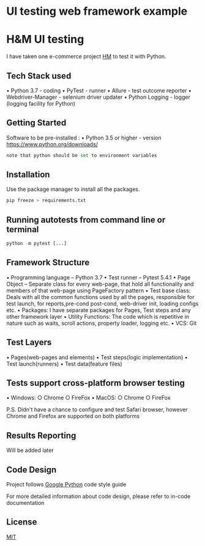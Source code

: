 # UI testing web framework example
# H&M UI testing
I have taken one e-commerce project [HM](https://www2.hm.com/en_gb/index.html) to test it with Python.

## Tech Stack used
• Python 3.7 - coding
• PyTest - runner
• Allure - test outcome reporter
• Webdriver-Manager - selenium driver updater
• Python Logging - logger (logging facility for Python)

## Getting Started
Software to be pre-installed :
• Python 3.5 or higher - version https://www.python.org/downloads/
```python
note that python should be set to environment variables
```

## Installation
Use the package manager to install all the packages.

```python
pip freeze > requirements.txt
```

## Running autotests from command line or terminal

```python
python -m pytest [...]
```

## Framework Structure
• Programming language – Python 3.7
• Test runner – Pytest 5.4.1
• Page Object – Separate class for every web-page, that hold all functionality and members of that web-page using PageFactory pattern
• Test base class: Deals with all the common functions used by all the pages, responsible for test launch, for reports,pre-cond post-cond, web-driver init, loading configs etc.
• Packages: I have separate packages for Pages, Test steps and any other framework layer
• Utility Functions: The code which is repetitive in nature such as waits, scroll actions, property loader, logging etc.
• VCS: Git

## Test Layers
• Pages(web-pages and elements)
• Test steps(logic implementation)
• Test launch(runners)
• Test data(feature files)

## Tests support cross-platform browser testing
• Windows:
 ○ Chrome
 ○ FireFox
• MacOS:
 ○ Chrome
 ○ FireFox
 
P.S. Didn't have a chance to configure and test Safari browser, however Chrome and Firefox are supported on both platforms

## Results Reporting
Will be added later

## Code Design
Project follows [Google Python](https://google.github.io/styleguide/pyguide.html) code style guide

For more detailed information about code design, please refer to in-code documentation


## License
[MIT](https://choosealicense.com/licenses/mit/)
